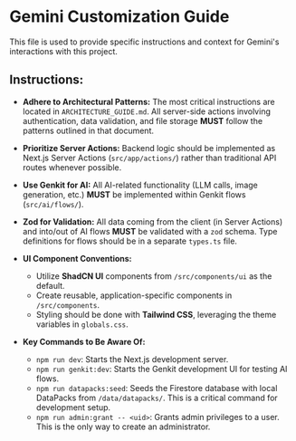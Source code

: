 # Gemini Customization Guide

This file is used to provide specific instructions and context for Gemini's interactions with this project.

## Instructions:

-   **Adhere to Architectural Patterns:** The most critical instructions are located in `ARCHITECTURE_GUIDE.md`. All server-side actions involving authentication, data validation, and file storage **MUST** follow the patterns outlined in that document.

-   **Prioritize Server Actions:** Backend logic should be implemented as Next.js Server Actions (`src/app/actions/`) rather than traditional API routes whenever possible.

-   **Use Genkit for AI:** All AI-related functionality (LLM calls, image generation, etc.) **MUST** be implemented within Genkit flows (`src/ai/flows/`).

-   **Zod for Validation:** All data coming from the client (in Server Actions) and into/out of AI flows **MUST** be validated with a `zod` schema. Type definitions for flows should be in a separate `types.ts` file.

-   **UI Component Conventions:**
    -   Utilize **ShadCN UI** components from `/src/components/ui` as the default.
    -   Create reusable, application-specific components in `/src/components`.
    -   Styling should be done with **Tailwind CSS**, leveraging the theme variables in `globals.css`.

-   **Key Commands to Be Aware Of:**
    -   `npm run dev`: Starts the Next.js development server.
    -   `npm run genkit:dev`: Starts the Genkit development UI for testing AI flows.
    -   `npm run datapacks:seed`: Seeds the Firestore database with local DataPacks from `/data/datapacks/`. This is a critical command for development setup.
    -   `npm run admin:grant -- <uid>`: Grants admin privileges to a user. This is the only way to create an administrator.
